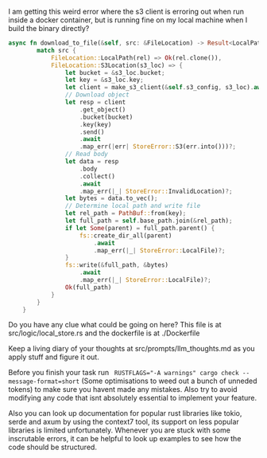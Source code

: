I am getting this weird error where the s3 client is erroring out when run inside a docker container, but is running fine on my local machine when I build the binary directly?
```rs
async fn download_to_file(&self, src: &FileLocation) -> Result<LocalPath, StoreError> {
        match src {
            FileLocation::LocalPath(rel) => Ok(rel.clone()),
            FileLocation::S3Location(s3_loc) => {
                let bucket = &s3_loc.bucket;
                let key = &s3_loc.key;
                let client = make_s3_client(&self.s3_config, s3_loc).await;
                // Download object
                let resp = client
                    .get_object()
                    .bucket(bucket)
                    .key(key)
                    .send()
                    .await
                    .map_err(|err| StoreError::S3(err.into()))?;
                // Read body
                let data = resp
                    .body
                    .collect()
                    .await
                    .map_err(|_| StoreError::InvalidLocation)?;
                let bytes = data.to_vec();
                // Determine local path and write file
                let rel_path = PathBuf::from(key);
                let full_path = self.base_path.join(&rel_path);
                if let Some(parent) = full_path.parent() {
                    fs::create_dir_all(parent)
                        .await
                        .map_err(|_| StoreError::LocalFile)?;
                }
                fs::write(&full_path, &bytes)
                    .await
                    .map_err(|_| StoreError::LocalFile)?;
                Ok(full_path)
            }
        }
    }
```

Do you have any clue what could be going on here? This file is at src/logic/local_store.rs and the dockerfile is at ./Dockerfile

Keep a living diary of your thoughts at src/prompts/llm_thoughts.md as you apply stuff and figure it out.

Before you finish your task run ` RUSTFLAGS="-A warnings" cargo check --message-format=short` (Some optimisations to weed out a bunch of unneded tokens) to make sure you havent made any mistakes. Also try to avoid modifying any code that isnt absolutely essential to implement your feature.

Also you can look up documentation for popular rust libraries like tokio, serde and axum by using the context7 tool, its support on less popular libraries is limited unfortunately. Whenever you are stuck with some inscrutable errors, it can be helpful to look up examples to see how the code should be structured.

